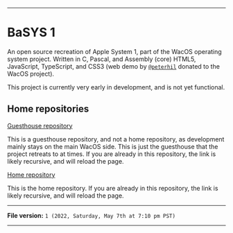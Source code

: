 
***

# BaSYS 1

An open source recreation of Apple System 1, part of the WacOS operating system project. Written in C, Pascal, and Assembly (core) HTML5, JavaScript, TypeScript, and CSS3 (web demo by [`@peterhil`](https://github.com/peterhil/) donated to the WacOS project).

This project is currently very early in development, and is not yet functional.

## Home repositories

[Guesthouse repository](https://github.com/seanpm2001/WacOS_BaSYS_1/)

This is a guesthouse repository, and not a home repository, as development mainly stays on the main WacOS side. This is just the guesthouse that the project retreats to at times. If you are already in this repository, the link is likely recursive, and will reload the page.

[Home repository](https://github.com/seanpm2001/WacOS/tree/WacOS-dev/Basys/1/)

This is the home repository. If you are already in this repository, the link is likely recursive, and will reload the page.

***

**File version:** `1 (2022, Saturday, May 7th at 7:10 pm PST)`

***
